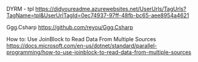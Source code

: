 DYRM - tpl
https://didyoureadme.azurewebsites.net/UserUrls/TagUrls?TagName=tpl&UserUrlTagId=0ec74937-97ff-48fb-bc65-aee8954a4621

Ggg.Csharp
https://github.com/reyou/Ggg.Csharp

How to: Use JoinBlock to Read Data From Multiple Sources
https://docs.microsoft.com/en-us/dotnet/standard/parallel-programming/how-to-use-joinblock-to-read-data-from-multiple-sources